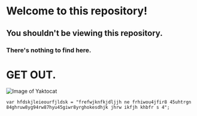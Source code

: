# Welcome to this repository!

## You shouldn't be viewing this repository.

### There's nothing to find here.

# GET OUT.
![Image of Yaktocat](https://octodex.github.com/images/yaktocat.png)
```
var hfdskjleieourfjldsk = "frefwjknfkjdljjh ne frhiwou4jfir8 45uhtrgn 84ghruw8yg94rw87hyu45giwr8yrghokesdhjk jhrw ikfjh khbfr s 4";
```
